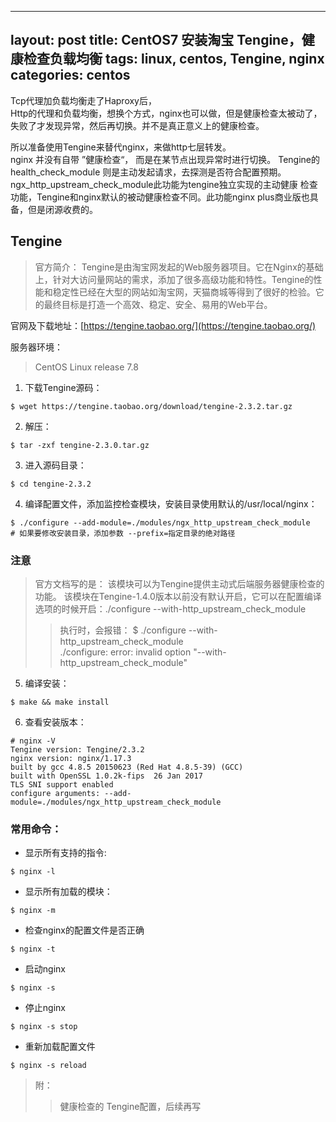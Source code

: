 
---
layout: post
title: CentOS7 安装淘宝 Tengine，健康检查负载均衡
tags: linux, centos, Tengine, nginx
categories: centos
---


Tcp代理加负载均衡走了Haproxy后，  
Http的代理和负载均衡，想换个方式，nginx也可以做，但是健康检查太被动了，失败了才发现异常，然后再切换。并不是真正意义上的健康检查。

所以准备使用Tengine来替代nginx，来做http七层转发。  
nginx 并没有自带 ”健康检查“， 而是在某节点出现异常时进行切换。
Tengine的health_check_module 则是主动发起请求，去探测是否符合配置预期。   
ngx_http_upstream_check_module此功能为tengine独立实现的主动健康
检查功能，Tengine和nginx默认的被动健康检查不同。此功能nginx plus商业版也具备，但是闭源收费的。

## Tengine
> 官方简介： Tengine是由淘宝网发起的Web服务器项目。它在Nginx的基础上，针对大访问量网站的需求，添加了很多高级功能和特性。Tengine的性能和稳定性已经在大型的网站如淘宝网，天猫商城等得到了很好的检验。它的最终目标是打造一个高效、稳定、安全、易用的Web平台。

官网及下载地址：[https://tengine.taobao.org/](https://tengine.taobao.org/)

服务器环境：
> CentOS Linux release 7.8

1.  下载Tengine源码：
```shell
$ wget https://tengine.taobao.org/download/tengine-2.3.2.tar.gz
```
2.  解压：
```shell
$ tar -zxf tengine-2.3.0.tar.gz
```
3.  进入源码目录：
```shell
$ cd tengine-2.3.2
```
4.  编译配置文件，添加监控检查模块，安装目录使用默认的/usr/local/nginx：
```shell
$ ./configure --add-module=./modules/ngx_http_upstream_check_module
# 如果要修改安装目录，添加参数 --prefix=指定目录的绝对路径
```

### 注意
> 官方文档写的是： 该模块可以为Tengine提供主动式后端服务器健康检查的功能。 该模块在Tengine-1.4.0版本以前没有默认开启，它可以在配置编译选项的时候开启：./configure --with-http\_upstream\_check_module
> 
> > 执行时，会报错： $ ./configure --with-http\_upstream\_check\_module   
./configure: error: invalid option "--with-http\_upstream\_check\_module"

5.  编译安装：
```shell
$ make && make install
```

6.  查看安装版本：

```shell
# nginx -V
Tengine version: Tengine/2.3.2
nginx version: nginx/1.17.3
built by gcc 4.8.5 20150623 (Red Hat 4.8.5-39) (GCC) 
built with OpenSSL 1.0.2k-fips  26 Jan 2017
TLS SNI support enabled
configure arguments: --add-module=./modules/ngx_http_upstream_check_module
```

### 常用命令：

-   显示所有支持的指令:

```shell
$ nginx -l
```

-   显示所有加载的模块：

```shell
$ nginx -m
```

-   检查nginx的配置文件是否正确

```shell
$ nginx -t
```

-   启动nginx
```shell
$ nginx -s
```

-   停止nginx

```shell
$ nginx -s stop
```

-   重新加载配置文件

```shell
$ nginx -s reload
```

> 附： 
>> 健康检查的 Tengine配置，后续再写
